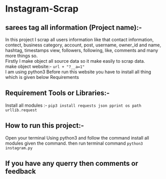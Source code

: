 # Instagram-Scrap
## sarees tag all information (Project name):-
In this project I scrap all users information like that contact information, contect, business category, account, post, username, owner_id and name, hashtag, timestamps view, followers, following, like, comments and many more things so. <br>
Firstly I make object all source data so it make easily to scrap data.<br>
make object website:- `url + "?__a=1"` <br>
I am using python3 Before run this website you have to install all thing which is given below Requirements

## Requirement Tools or Libraries:-
Install all modules :- `pip3 install requests json pprint os path urllib.request` <br>

## How to run this project:-
Open your terminal Using python3 and follow the command install all modules given the command. then run terminal command 
`python3 instagram.py`<br>

## If you have any querry then comments or feedback
